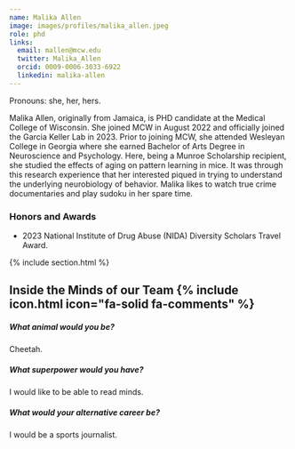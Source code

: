 ```yaml
---
name: Malika Allen
image: images/profiles/malika_allen.jpeg
role: phd
links:
  email: mallen@mcw.edu
  twitter: Malika_Allen
  orcid: 0009-0006-3033-6922
  linkedin: malika-allen
---
```

Pronouns: she, her, hers.

Malika Allen, originally from Jamaica, is PHD candidate at the Medical College of Wisconsin. She joined MCW in August 2022 and officially joined the Garcia Keller Lab in 2023. Prior to joining MCW, she attended Wesleyan College in Georgia where she earned Bachelor of Arts Degree in Neuroscience and Psychology. Here, being a Munroe Scholarship recipient, she studied the effects of aging on pattern learning in mice. It was through this research experience that her interested piqued in trying to understand the underlying neurobiology of behavior. Malika likes to watch true crime documentaries and play sudoku in her spare time.

### Honors and Awards

- 2023 National Institute of Drug Abuse (NIDA) Diversity Scholars Travel Award.

{% include section.html %}
##  Inside the Minds of our Team {% include icon.html icon="fa-solid fa-comments" %}

##### What animal would you be?

Cheetah.

##### What superpower would you have?
I would like to be able to read minds.

##### What would your alternative career be?
I would be a sports journalist. 

 
